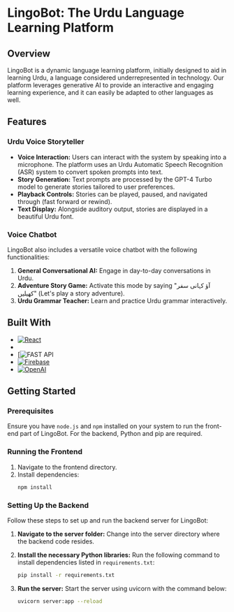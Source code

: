# LingoBot: The Urdu Language Learning Platform

## Overview

LingoBot is a dynamic language learning platform, initially designed to aid in learning Urdu, a language considered underrepresented in technology. Our platform leverages generative AI to provide an interactive and engaging learning experience, and it can easily be adapted to other languages as well.

## Features

### Urdu Voice Storyteller
- **Voice Interaction:** Users can interact with the system by speaking into a microphone. The platform uses an Urdu Automatic Speech Recognition (ASR) system to convert spoken prompts into text.
- **Story Generation:** Text prompts are processed by the GPT-4 Turbo model to generate stories tailored to user preferences.
- **Playback Controls:** Stories can be played, paused, and navigated through (fast forward or rewind). 
- **Text Display:** Alongside auditory output, stories are displayed in a beautiful Urdu font.

### Voice Chatbot
LingoBot also includes a versatile voice chatbot with the following functionalities:
1. **General Conversational AI:** Engage in day-to-day conversations in Urdu.
2. **Adventure Story Game:** Activate this mode by saying "آؤ کہانی سفر کھیلیں" (Let's play a story adventure).
3. **Urdu Grammar Teacher:** Learn and practice Urdu grammar interactively.

## Built With

- [![React](https://img.shields.io/badge/ReactJS-20232A?style=for-the-badge&logo=react&logoColor=61DAFB)](https://reactjs.org/)
- 
- [![FAST API](https://img.shields.io/badge/FastAPI-005571?style=for-the-badge&logo=fastapi)
- [![Firebase](https://img.shields.io/badge/Firebase-FFCA28?style=for-the-badge&logo=firebase&logoColor=black)](https://firebase.google.com/)
- [![OpenAI](https://img.shields.io/badge/OpenAI-412991?style=for-the-badge&logo=openai&logoColor=white)](https://openai.com/)

## Getting Started

### Prerequisites
Ensure you have `node.js` and `npm` installed on your system to run the front-end part of LingoBot. For the backend, Python and pip are required.

### Running the Frontend
1. Navigate to the frontend directory.
2. Install dependencies:
   ```bash
   npm install
   ```

### Setting Up the Backend

Follow these steps to set up and run the backend server for LingoBot:

1. **Navigate to the server folder:**
   Change into the server directory where the backend code resides.

2. **Install the necessary Python libraries:**
   Run the following command to install dependencies listed in `requirements.txt`:
   ```bash
   pip install -r requirements.txt
   ```
3. **Run the server:**
   Start the server using uvicorn with the command below:
   ```bash
   uvicorn server:app --reload
   ```



